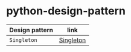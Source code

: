 # python-design-pattern

Design pattern | link 
---|:---:
`Singleton` | [Singleton](https://github.com/JiHyeongSeo/python-design-pattern/singleton/README.md)